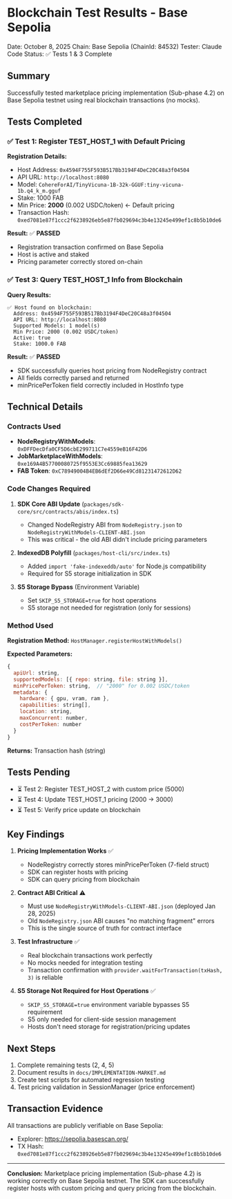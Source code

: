 # Blockchain Test Results - Base Sepolia

Date: October 8, 2025
Chain: Base Sepolia (ChainId: 84532)
Tester: Claude Code
Status: ✅ Tests 1 & 3 Complete

## Summary

Successfully tested marketplace pricing implementation (Sub-phase 4.2) on Base Sepolia testnet using real blockchain transactions (no mocks).

## Tests Completed

### ✅ Test 1: Register TEST_HOST_1 with Default Pricing

**Registration Details:**
- Host Address: `0x4594F755F593B517Bb3194F4DeC20C48a3f04504`
- API URL: `http://localhost:8080`
- Model: `CohereForAI/TinyVicuna-1B-32k-GGUF:tiny-vicuna-1b.q4_k_m.gguf`
- Stake: 1000 FAB
- Min Price: **2000** (0.002 USDC/token) ← Default pricing
- Transaction Hash: `0xed7081e87f1ccc2f6238926eb5e87fb029694c3b4e13245e499ef1c8b5b10de6`

**Result:** ✅ **PASSED**
- Registration transaction confirmed on Base Sepolia
- Host is active and staked
- Pricing parameter correctly stored on-chain

### ✅ Test 3: Query TEST_HOST_1 Info from Blockchain

**Query Results:**
```
✅ Host found on blockchain:
  Address: 0x4594F755F593B517Bb3194F4DeC20C48a3f04504
  API URL: http://localhost:8080
  Supported Models: 1 model(s)
  Min Price: 2000 (0.002 USDC/token)
  Active: true
  Stake: 1000.0 FAB
```

**Result:** ✅ **PASSED**
- SDK successfully queries host pricing from NodeRegistry contract
- All fields correctly parsed and returned
- minPricePerToken field correctly included in HostInfo type

## Technical Details

### Contracts Used

- **NodeRegistryWithModels**: `0xDFFDecDfa0CF5D6cbE299711C7e4559eB16F42D6`
- **JobMarketplaceWithModels**: `0xe169A4B57700080725f9553E3Cc69885fea13629`
- **FAB Token**: `0xC78949004B4EB6dEf2D66e49Cd81231472612D62`

### Code Changes Required

1. **SDK Core ABI Update** (`packages/sdk-core/src/contracts/abis/index.ts`)
   - Changed NodeRegistry ABI from `NodeRegistry.json` to `NodeRegistryWithModels-CLIENT-ABI.json`
   - This was critical - the old ABI didn't include pricing parameters

2. **IndexedDB Polyfill** (`packages/host-cli/src/index.ts`)
   - Added `import 'fake-indexeddb/auto'` for Node.js compatibility
   - Required for S5 storage initialization in SDK

3. **S5 Storage Bypass** (Environment Variable)
   - Set `SKIP_S5_STORAGE=true` for host operations
   - S5 storage not needed for registration (only for sessions)

### Method Used

**Registration Method:** `HostManager.registerHostWithModels()`

**Expected Parameters:**
```javascript
{
  apiUrl: string,
  supportedModels: [{ repo: string, file: string }],
  minPricePerToken: string,  // "2000" for 0.002 USDC/token
  metadata: {
    hardware: { gpu, vram, ram },
    capabilities: string[],
    location: string,
    maxConcurrent: number,
    costPerToken: number
  }
}
```

**Returns:** Transaction hash (string)

## Tests Pending

- ⏳ Test 2: Register TEST_HOST_2 with custom price (5000)
- ⏳ Test 4: Update TEST_HOST_1 pricing (2000 → 3000)
- ⏳ Test 5: Verify price update on blockchain

## Key Findings

1. **Pricing Implementation Works** ✅
   - NodeRegistry correctly stores minPricePerToken (7-field struct)
   - SDK can register hosts with pricing
   - SDK can query pricing from blockchain

2. **Contract ABI Critical** ⚠️
   - Must use `NodeRegistryWithModels-CLIENT-ABI.json` (deployed Jan 28, 2025)
   - Old `NodeRegistry.json` ABI causes "no matching fragment" errors
   - This is the single source of truth for contract interface

3. **Test Infrastructure** ✅
   - Real blockchain transactions work perfectly
   - No mocks needed for integration testing
   - Transaction confirmation with `provider.waitForTransaction(txHash, 3)` is reliable

4. **S5 Storage Not Required for Host Operations** ✅
   - `SKIP_S5_STORAGE=true` environment variable bypasses S5 requirement
   - S5 only needed for client-side session management
   - Hosts don't need storage for registration/pricing updates

## Next Steps

1. Complete remaining tests (2, 4, 5)
2. Document results in `docs/IMPLEMENTATION-MARKET.md`
3. Create test scripts for automated regression testing
4. Test pricing validation in SessionManager (price enforcement)

## Transaction Evidence

All transactions are publicly verifiable on Base Sepolia:
- Explorer: https://sepolia.basescan.org/
- TX Hash: `0xed7081e87f1ccc2f6238926eb5e87fb029694c3b4e13245e499ef1c8b5b10de6`

---

**Conclusion:** Marketplace pricing implementation (Sub-phase 4.2) is working correctly on Base Sepolia testnet. The SDK can successfully register hosts with custom pricing and query pricing from the blockchain.
